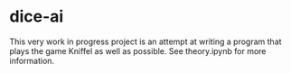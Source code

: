 # dice-ai

This very work in progress project is an attempt at writing a program that plays the game Kniffel as well as possible. See theory.ipynb for more information.
